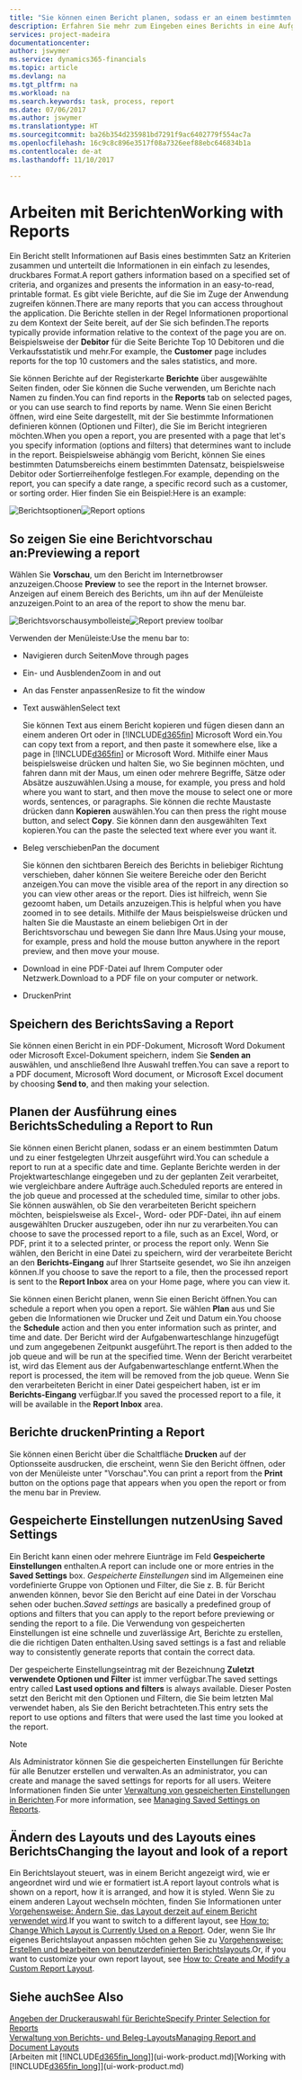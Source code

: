 ```yaml
---
title: "Sie können einen Bericht planen, sodass er an einem bestimmten Datum und zu einer festgelegten Uhrzeit ausgeführt wird | Microsoft Docs"
description: Erfahren Sie mehr zum Eingeben eines Berichts in eine Aufgabenwarteschlange und das Planen der Verarbeitung an einem bestimmten Datum und Uhrzeit.
services: project-madeira
documentationcenter: 
author: jswymer
ms.service: dynamics365-financials
ms.topic: article
ms.devlang: na
ms.tgt_pltfrm: na
ms.workload: na
ms.search.keywords: task, process, report
ms.date: 07/06/2017
ms.author: jswymer
ms.translationtype: HT
ms.sourcegitcommit: ba26b354d235981bd7291f9ac6402779f554ac7a
ms.openlocfilehash: 16c9c8c896e3517f08a7326eef88ebc646834b1a
ms.contentlocale: de-at
ms.lasthandoff: 11/10/2017

---
```

# <a name="working-with-reports"></a><span data-ttu-id="38972-103">Arbeiten mit Berichten</span><span class="sxs-lookup"><span data-stu-id="38972-103">Working with Reports</span></span>
<span data-ttu-id="38972-104">Ein Bericht stellt Informationen auf Basis eines bestimmten Satz an Kriterien zusammen und unterteilt die Informationen in ein einfach zu lesendes, druckbares Format.</span><span class="sxs-lookup"><span data-stu-id="38972-104">A report gathers information based on a specified set of criteria, and organizes and presents the information in an easy-to-read, printable format.</span></span> <span data-ttu-id="38972-105">Es gibt viele Berichte, auf die Sie im Zuge der Anwendung zugreifen können.</span><span class="sxs-lookup"><span data-stu-id="38972-105">There are many reports that you can access throughout the application.</span></span> <span data-ttu-id="38972-106">Die Berichte stellen in der Regel Informationen proportional zu dem Kontext der Seite bereit, auf der Sie sich befinden.</span><span class="sxs-lookup"><span data-stu-id="38972-106">The reports typically provide information relative to the context of the page you are on.</span></span> <span data-ttu-id="38972-107">Beispielsweise der **Debitor** für die Seite Berichte Top 10 Debitoren und die Verkaufsstatistik und mehr.</span><span class="sxs-lookup"><span data-stu-id="38972-107">For example, the **Customer** page includes reports for the top 10 customers and the sales statistics, and more.</span></span>

<span data-ttu-id="38972-108">Sie können Berichte auf der Registerkarte **Berichte** über ausgewählte Seiten finden, oder Sie können die Suche verwenden, um Berichte nach Namen zu finden.</span><span class="sxs-lookup"><span data-stu-id="38972-108">You can find reports in the **Reports** tab on selected pages, or you can use search to find reports by name.</span></span> <span data-ttu-id="38972-109">Wenn Sie einen Bericht öffnen, wird eine Seite dargestellt, mit der Sie bestimmte Informationen definieren können (Optionen und Filter), die Sie im Bericht integrieren möchten.</span><span class="sxs-lookup"><span data-stu-id="38972-109">When you open a report, you are presented with a page that let's you specify information (options and filters) that determines want to include in the report.</span></span> <span data-ttu-id="38972-110">Beispielsweise abhängig vom Bericht, können Sie eines bestimmten Datumsbereichs einem bestimmten Datensatz, beispielsweise Debitor oder Sortierreihenfolge festlegen.</span><span class="sxs-lookup"><span data-stu-id="38972-110">For example, depending on the report, you can specify a date range, a specific record such as a customer, or sorting order.</span></span> <span data-ttu-id="38972-111">Hier finden Sie ein Beispiel:</span><span class="sxs-lookup"><span data-stu-id="38972-111">Here is an example:</span></span>

<span data-ttu-id="38972-112">![Berichtsoptionen](media/report_options.png "Berichtsoptionen")</span><span class="sxs-lookup"><span data-stu-id="38972-112">![Report options](media/report_options.png "Report options")</span></span>

## <a name="previewing-a-report"></a><span data-ttu-id="38972-113">So zeigen Sie eine Berichtvorschau an:</span><span class="sxs-lookup"><span data-stu-id="38972-113">Previewing a report</span></span>
<span data-ttu-id="38972-114">Wählen Sie **Vorschau**, um den Bericht im Internetbrowser anzuzeigen.</span><span class="sxs-lookup"><span data-stu-id="38972-114">Choose **Preview** to see the report in the Internet browser.</span></span> <span data-ttu-id="38972-115">Anzeigen auf einem Bereich des Berichts, um ihn auf der Menüleiste anzuzeigen.</span><span class="sxs-lookup"><span data-stu-id="38972-115">Point to an area of the report to show the menu bar.</span></span>  

<span data-ttu-id="38972-116">![Berichtsvorschausymbolleiste](media/report_viewer.png "Berichtsvorschausymbolleiste")</span><span class="sxs-lookup"><span data-stu-id="38972-116">![Report preview toolbar](media/report_viewer.png "Report preview toolbar")</span></span>

<span data-ttu-id="38972-117">Verwenden der Menüleiste:</span><span class="sxs-lookup"><span data-stu-id="38972-117">Use the menu bar to:</span></span>

-   <span data-ttu-id="38972-118">Navigieren durch Seiten</span><span class="sxs-lookup"><span data-stu-id="38972-118">Move through pages</span></span>
-   <span data-ttu-id="38972-119">Ein- und Ausblenden</span><span class="sxs-lookup"><span data-stu-id="38972-119">Zoom in and out</span></span>
-   <span data-ttu-id="38972-120">An das Fenster anpassen</span><span class="sxs-lookup"><span data-stu-id="38972-120">Resize to fit the window</span></span>
-   <span data-ttu-id="38972-121">Text auswählen</span><span class="sxs-lookup"><span data-stu-id="38972-121">Select text</span></span>

    <span data-ttu-id="38972-122">Sie können Text aus einem Bericht kopieren und fügen diesen dann an einem anderen Ort oder in [!INCLUDE[d365fin](includes/d365fin_md.md)] Microsoft Word ein.</span><span class="sxs-lookup"><span data-stu-id="38972-122">You can copy text from a report, and then paste it somewhere else, like a page in [!INCLUDE[d365fin](includes/d365fin_md.md)] or Microsoft Word.</span></span>  <span data-ttu-id="38972-123">Mithilfe einer Maus beispielsweise drücken und halten Sie, wo Sie beginnen möchten, und fahren dann mit der Maus, um einen oder mehrere Begriffe, Sätze oder Absätze auszuwählen.</span><span class="sxs-lookup"><span data-stu-id="38972-123">Using a mouse, for example, you press and hold where you want to start, and then move the mouse to select one or more words, sentences, or paragraphs.</span></span> <span data-ttu-id="38972-124">Sie können die rechte Maustaste drücken dann **Kopieren** auswählen.</span><span class="sxs-lookup"><span data-stu-id="38972-124">You can then press the right mouse button, and select **Copy**.</span></span> <span data-ttu-id="38972-125">Sie können dann den ausgewählten Text kopieren.</span><span class="sxs-lookup"><span data-stu-id="38972-125">You can the paste the selected text where ever you want it.</span></span>
-   <span data-ttu-id="38972-126">Beleg verschieben</span><span class="sxs-lookup"><span data-stu-id="38972-126">Pan the document</span></span>

    <span data-ttu-id="38972-127">Sie können den sichtbaren Bereich des Berichts in beliebiger Richtung verschieben, daher können Sie weitere Bereiche oder den Bericht anzeigen.</span><span class="sxs-lookup"><span data-stu-id="38972-127">You can move the visible area of the report in any direction so you can view other areas or the report.</span></span> <span data-ttu-id="38972-128">Dies ist hilfreich, wenn Sie gezoomt haben, um Details anzuzeigen.</span><span class="sxs-lookup"><span data-stu-id="38972-128">This is helpful when you have zoomed in to see details.</span></span>  <span data-ttu-id="38972-129">Mithilfe der Maus beispielsweise drücken und halten Sie die Maustaste an einem beliebigen Ort in der  Berichtsvorschau und bewegen Sie dann Ihre Maus.</span><span class="sxs-lookup"><span data-stu-id="38972-129">Using your mouse, for example, press and hold the mouse button anywhere in the report preview, and then move your mouse.</span></span>

-   <span data-ttu-id="38972-130">Download in eine PDF-Datei auf Ihrem Computer oder Netzwerk.</span><span class="sxs-lookup"><span data-stu-id="38972-130">Download to a PDF file on your computer or network.</span></span>
-   <span data-ttu-id="38972-131">Drucken</span><span class="sxs-lookup"><span data-stu-id="38972-131">Print</span></span>


## <a name="saving-a-report"></a><span data-ttu-id="38972-132">Speichern des Berichts</span><span class="sxs-lookup"><span data-stu-id="38972-132">Saving a Report</span></span>
<span data-ttu-id="38972-133">Sie können einen Bericht in ein PDF-Dokument, Microsoft Word Dokument oder Microsoft Excel-Dokument speichern, indem Sie **Senden an** auswählen, und anschließend Ihre Auswahl treffen.</span><span class="sxs-lookup"><span data-stu-id="38972-133">You can save a report to a PDF document, Microsoft Word document, or Microsoft Excel document by choosing **Send to**, and then making your selection.</span></span>

## <a name="ScheduleReport"></a><span data-ttu-id="38972-134">Planen der Ausführung eines Berichts</span><span class="sxs-lookup"><span data-stu-id="38972-134">Scheduling a Report to Run</span></span>
<span data-ttu-id="38972-135">Sie können einen Bericht planen, sodass er an einem bestimmten Datum und zu einer festgelegten Uhrzeit ausgeführt wird.</span><span class="sxs-lookup"><span data-stu-id="38972-135">You can schedule a report to run at a specific date and time.</span></span> <span data-ttu-id="38972-136">Geplante Berichte werden in der Projektwarteschlange eingegeben und zu der geplanten Zeit verarbeitet, wie vergleichbare andere Aufträge auch.</span><span class="sxs-lookup"><span data-stu-id="38972-136">Scheduled reports are entered in the job queue and processed at the scheduled time, similar to other jobs.</span></span> <span data-ttu-id="38972-137">Sie können auswählen, ob Sie den verarbeiteten Bericht speichern möchten, beispielsweise als Excel-, Word- oder PDF-Datei, ihn auf einem ausgewählten Drucker auszugeben, oder ihn nur zu verarbeiten.</span><span class="sxs-lookup"><span data-stu-id="38972-137">You can choose to save the processed report to a file, such as an Excel, Word, or PDF, print it to a selected printer, or process the report only.</span></span> <span data-ttu-id="38972-138">Wenn Sie wählen, den Bericht in eine Datei zu speichern, wird der verarbeitete Bericht an den **Berichts-Eingang** auf Ihrer Startseite gesendet, wo Sie ihn anzeigen können.</span><span class="sxs-lookup"><span data-stu-id="38972-138">If you choose to save the report to a file, then the processed report is sent to the **Report Inbox** area on your Home page, where you can view it.</span></span>

<span data-ttu-id="38972-139">Sie können einen Bericht planen, wenn Sie einen Bericht öffnen.</span><span class="sxs-lookup"><span data-stu-id="38972-139">You can schedule a report when you open a report.</span></span> <span data-ttu-id="38972-140">Sie wählen **Plan** aus und Sie geben die Informationen wie Drucker und Zeit und Datum ein.</span><span class="sxs-lookup"><span data-stu-id="38972-140">You choose the **Schedule** action and then you enter information such as printer, and time and date.</span></span> <span data-ttu-id="38972-141">Der Bericht wird der Aufgabenwarteschlange hinzugefügt und zum angegebenen Zeitpunkt ausgeführt.</span><span class="sxs-lookup"><span data-stu-id="38972-141">The report is then added to the job queue and will be run at the specified time.</span></span> <span data-ttu-id="38972-142">Wenn der Bericht verarbeitet ist, wird das Element aus der Aufgabenwarteschlange entfernt.</span><span class="sxs-lookup"><span data-stu-id="38972-142">When the report is processed, the item will be removed from the job queue.</span></span> <span data-ttu-id="38972-143">Wenn Sie den verarbeiteten Bericht in einer Datei gespeichert haben, ist er im **Berichts-Eingang** verfügbar.</span><span class="sxs-lookup"><span data-stu-id="38972-143">If you saved the processed report to a file, it will be available in the **Report Inbox** area.</span></span>

## <a name="PrintReport"></a><span data-ttu-id="38972-144">Berichte drucken</span><span class="sxs-lookup"><span data-stu-id="38972-144">Printing a Report</span></span>
<span data-ttu-id="38972-145">Sie können einen Bericht über die Schaltfläche **Drucken** auf der Optionsseite ausdrucken, die erscheint, wenn Sie den Bericht öffnen, oder von der Menüleiste unter "Vorschau".</span><span class="sxs-lookup"><span data-stu-id="38972-145">You can print a report from the **Print** button on the options page that appears when you open the report or from the menu bar in Preview.</span></span>

## <a name="using-saved-settings"></a><span data-ttu-id="38972-146">Gespeicherte Einstellungen nutzen</span><span class="sxs-lookup"><span data-stu-id="38972-146">Using Saved Settings</span></span>
<span data-ttu-id="38972-147">Ein Bericht kann einen oder mehrere Eiunträge im Feld **Gespeicherte Einstellungen** enthalten.</span><span class="sxs-lookup"><span data-stu-id="38972-147">A report can include one or more entries in the **Saved Settings** box.</span></span> <span data-ttu-id="38972-148">*Gespeicherte Einstellungen* sind im Allgemeinen eine vordefinierte Gruppe von Optionen und Filter, die Sie z. B. für Bericht anwenden können, bevor Sie den Bericht auf eine Datei in der Vorschau sehen oder buchen.</span><span class="sxs-lookup"><span data-stu-id="38972-148">*Saved settings* are basically a predefined group of options and filters that you can apply to the report before previewing or sending the report to a file.</span></span> <span data-ttu-id="38972-149">Die Verwendung von gespeicherten Einstellungen ist eine schnelle und zuverlässige Art, Berichte zu erstellen, die die richtigen Daten enthalten.</span><span class="sxs-lookup"><span data-stu-id="38972-149">Using saved settings is a fast and reliable way to consistently generate reports that contain the correct data.</span></span>

<span data-ttu-id="38972-150">Der gespeicherte Einstellungseintrag mit der Bezeichnung **Zuletzt verwendete Optionen und Filter** ist immer verfügbar.</span><span class="sxs-lookup"><span data-stu-id="38972-150">The saved settings entry called **Last used options and filters** is always available.</span></span> <span data-ttu-id="38972-151">Dieser Posten setzt den Bericht mit den Optionen und Filtern, die Sie beim letzten Mal verwendet haben, als Sie den Bericht betrachteten.</span><span class="sxs-lookup"><span data-stu-id="38972-151">This entry sets the report to use options and filters that were used the last time you looked at the report.</span></span>

>[!NOTE]
><span data-ttu-id="38972-152">Als Administrator können Sie die gespeicherten Einstellungen für Berichte für alle Benutzer erstellen und verwalten.</span><span class="sxs-lookup"><span data-stu-id="38972-152">As an administrator, you can create and manage the saved settings for reports for all users.</span></span> <span data-ttu-id="38972-153">Weitere Informationen finden Sie unter [Verwaltung von gespeicherten Einstellungen in Berichten](reports-saving-reusing-settings.md).</span><span class="sxs-lookup"><span data-stu-id="38972-153">For more information, see [Managing Saved Settings on Reports](reports-saving-reusing-settings.md).</span></span>

## <a name="changing-the-layout-and-look-of-a-report"></a><span data-ttu-id="38972-154">Ändern des Layouts und des Layouts eines Berichts</span><span class="sxs-lookup"><span data-stu-id="38972-154">Changing the layout and look of a report</span></span>
<span data-ttu-id="38972-155">Ein Berichtslayout steuert, was in einem Bericht angezeigt wird, wie er angeordnet wird und wie er formatiert ist.</span><span class="sxs-lookup"><span data-stu-id="38972-155">A report layout controls what is shown on a report, how it is arranged, and how it is styled.</span></span> <span data-ttu-id="38972-156">Wenn Sie zu einem anderen Layout wechseln möchten, finden Sie Informationen unter [Vorgehensweise: Ändern Sie, das Layout derzeit auf einem Bericht verwendet wird](ui-how-change-layout-currently-used-report.md).</span><span class="sxs-lookup"><span data-stu-id="38972-156">If you want to switch to a different layout, see [How to: Change Which Layout is Currently Used on a Report](ui-how-change-layout-currently-used-report.md).</span></span> <span data-ttu-id="38972-157">Oder, wenn Sie Ihr eigenes Berichtslayout anpassen möchten gehen Sie zu [Vorgehensweise: Erstellen und bearbeiten von benutzerdefinierten Berichtslayouts](ui-how-create-custom-report-layout.md).</span><span class="sxs-lookup"><span data-stu-id="38972-157">Or, if you want to customize your own report layout, see [How to: Create and Modify a Custom Report Layout](ui-how-create-custom-report-layout.md).</span></span>

## <a name="see-also"></a><span data-ttu-id="38972-158">Siehe auch</span><span class="sxs-lookup"><span data-stu-id="38972-158">See Also</span></span>
[<span data-ttu-id="38972-159">Angeben der Druckerauswahl für Berichte</span><span class="sxs-lookup"><span data-stu-id="38972-159">Specify Printer Selection for Reports</span></span>](ui-specify-printer-selection-reports.md)  
[<span data-ttu-id="38972-160">Verwaltung von Berichts- und Beleg-Layouts</span><span class="sxs-lookup"><span data-stu-id="38972-160">Managing Report and Document Layouts</span></span>](ui-manage-report-layouts.md)  
<span data-ttu-id="38972-161">[Arbeiten mit [!INCLUDE[d365fin_long](includes/d365fin_long_md.md)]](ui-work-product.md)</span><span class="sxs-lookup"><span data-stu-id="38972-161">[Working with [!INCLUDE[d365fin_long](includes/d365fin_long_md.md)]](ui-work-product.md)</span></span>

